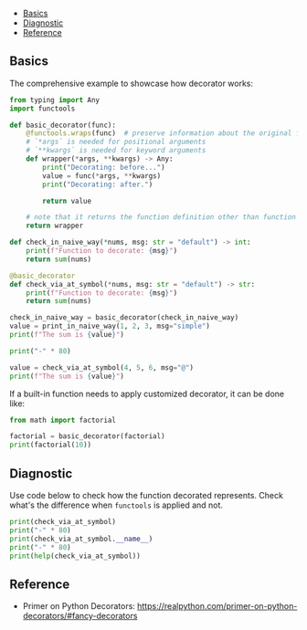 
- [Basics](#basics)
- [Diagnostic](#diagnostic)
- [Reference](#reference)


## Basics
The comprehensive example to showcase how decorator works:
```py
from typing import Any
import functools

def basic_decorator(func):
    @functools.wraps(func)  # preserve information about the original function
    # `*args` is needed for positional arguments
    # `**kwargs` is needed for keyword arguments
    def wrapper(*args, **kwargs) -> Any:
        print("Decorating: before...")
        value = func(*args, **kwargs)
        print("Decorating: after.")

        return value

    # note that it returns the function definition other than function call
    return wrapper

def check_in_naive_way(*nums, msg: str = "default") -> int:
    print(f"Function to decorate: {msg}")
    return sum(nums)

@basic_decorator
def check_via_at_symbol(*nums, msg: str = "default") -> str:
    print(f"Function to decorate: {msg}")
    return sum(nums)

check_in_naive_way = basic_decorator(check_in_naive_way)
value = print_in_naive_way(1, 2, 3, msg="simple")
print(f"The sum is {value}")

print("-" * 80)

value = check_via_at_symbol(4, 5, 6, msg="@")
print(f"The sum is {value}")
```

If a built-in function needs to apply customized decorator, it can be done like:
```py
from math import factorial

factorial = basic_decorator(factorial)
print(factorial(10))
```


## Diagnostic
Use code below to check how the function decorated represents. Check what's the difference when `functools` is applied and not.
```py
print(check_via_at_symbol)
print("-" * 80)
print(check_via_at_symbol.__name__)
print("-" * 80)
print(help(check_via_at_symbol))
```


## Reference
- Primer on Python Decorators: https://realpython.com/primer-on-python-decorators/#fancy-decorators
